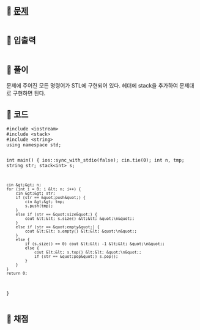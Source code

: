 <h2 id="🌽-문제">🌽 <a href="https://www.acmicpc.net/problem/10828">문제</a></h2>
<p><img alt="" src="https://velog.velcdn.com/images/coolgamja_/post/31fd1c3d-a2f4-4d71-aa82-cb1e77f6e5aa/image.png" /></p>
<h2 id="🥕-입출력">🥕 입출력</h2>
<p><img alt="" src="https://velog.velcdn.com/images/coolgamja_/post/ffa4924d-dd9b-4159-ae6e-1f3ae4092c92/image.png" /></p>
<h2 id="🥔-풀이">🥔 풀이</h2>
<p>문제에 주어진 모든 명령어가 STL에 구현되어 있다.
헤더에 stack을 추가하여 문제대로 구현하면 된다.</p>
<h2 id="🥬-코드">🥬 코드</h2>
<pre><code class="language-cpp">#include &lt;iostream&gt;
#include &lt;stack&gt;
#include &lt;string&gt;
using namespace std;

int main() {
    ios::sync_with_stdio(false);
    cin.tie(0);
    int n, tmp;
    string str;
    stack&lt;int&gt; s;

    cin &gt;&gt; n;
    for (int i = 0; i &lt; n; i++) {
        cin &gt;&gt; str;
        if (str == &quot;push&quot;) {
            cin &gt;&gt; tmp;
            s.push(tmp);
        }
        else if (str == &quot;size&quot;) {
            cout &lt;&lt; s.size() &lt;&lt; &quot;\n&quot;;
        }
        else if (str == &quot;empty&quot;) {
            cout &lt;&lt; s.empty() &lt;&lt; &quot;\n&quot;;
        }
        else {
            if (s.size() == 0) cout &lt;&lt; -1 &lt;&lt; &quot;\n&quot;;
            else {
                cout &lt;&lt; s.top() &lt;&lt; &quot;\n&quot;;
                if (str == &quot;pop&quot;) s.pop();
            }
        }
    }
    return 0;
}</code></pre>
<h2 id="🥜-채점">🥜 채점</h2>
<p><img alt="" src="https://velog.velcdn.com/images/coolgamja_/post/b792501f-7a13-46e0-b9cb-1e0fcc6b68ac/image.png" /></p>